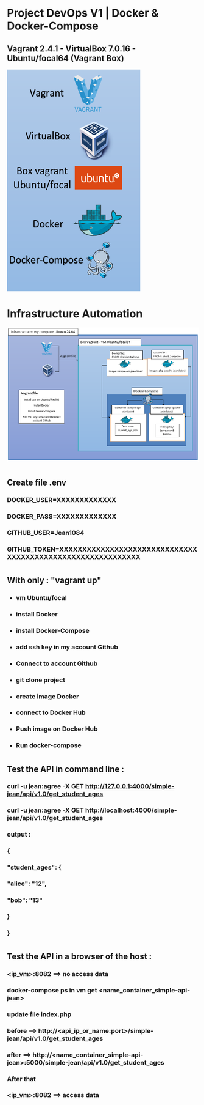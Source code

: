 

# Project DevOps V1 | Docker & Docker-Compose

## Vagrant 2.4.1 - VirtualBox 7.0.16 - Ubuntu/focal64 (Vagrant Box)  

<img src="images/tools-use.PNG" width="350" height="580">

#
# Infrastructure Automation

![Infrastructure of project](images/infrastructure.PNG)

#
## Create file .env
### DOCKER_USER=XXXXXXXXXXXXX
### DOCKER_PASS=XXXXXXXXXXXXX
### GITHUB_USER=Jean1084
### GITHUB_TOKEN=XXXXXXXXXXXXXXXXXXXXXXXXXXXXXXXXXXXXXXXXXXXXXXXXXXXXXXXXXXX

#

## With only : "vagrant up"

* ### vm Ubuntu/focal
* ### install Docker
* ### install Docker-Compose
* ### add ssh key in my account Github
* ### Connect to account Github
* ### git clone project
* ### create image Docker
* ### connect to Docker Hub
* ### Push image on Docker Hub
* ### Run docker-compose
#
## Test the API in command line :
### curl -u jean:agree -X GET http://127.0.0.1:4000/simple-jean/api/v1.0/get_student_ages

### curl -u jean:agree -X GET http://localhost:4000/simple-jean/api/v1.0/get_student_ages

### output :
### {
###  "student_ages": {
###    "alice": "12", 
###    "bob": "13"
###  }
### }
#
## Test the API in a browser of the host :

### <ip_vm>:8082 ==> no access data
### docker-compose ps in vm get <name_container_simple-api-jean>
### update file index.php
### before ==> http://<api_ip_or_name:port>/simple-jean/api/v1.0/get_student_ages
### after ==> http://<name_container_simple-api-jean>:5000/simple-jean/api/v1.0/get_student_ages
### After that
### <ip_vm>:8082 ==> access data
